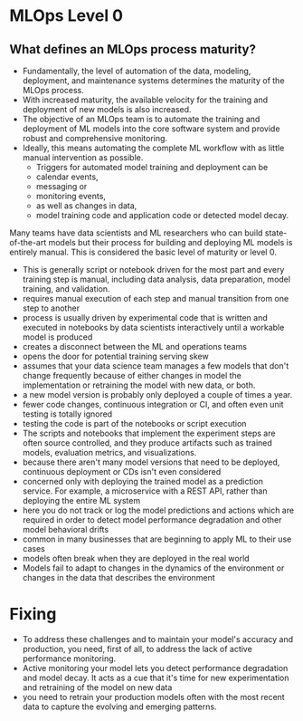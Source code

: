 # MLOps Level 0

## What defines an MLOps process maturity?
- Fundamentally, the level of automation of the data, modeling, deployment, and maintenance systems determines the maturity of the MLOps process. 
- With increased maturity, the available velocity for the training and deployment of new models is also increased. 
- The objective of an MLOps team is to automate the training and deployment of ML models into the core software system and provide robust and comprehensive monitoring. 
- Ideally, this means automating the complete ML workflow with as little manual intervention as possible. 
  - Triggers for automated model training and deployment can be 
  - calendar events, 
  - messaging or 
  - monitoring events, 
  - as well as changes in data, 
  - model training code and application code or detected model decay.

Many teams have data scientists and ML researchers who can build state-of-the-art models but their process for building and deploying ML models is entirely manual. This is considered the basic level of maturity or level 0. 
- This is generally script or notebook driven for the most part and every training step is manual, including data analysis, data preparation, model training, and validation.
- requires manual execution of each step and manual transition from one step to another
- process is usually driven by experimental code that is written and executed in notebooks by data scientists interactively until a workable model is produced
- creates a disconnect between the ML and operations teams
- opens the door for potential training serving skew
- assumes that your data science team manages a few models that don't change frequently because of either changes in model the implementation or retraining the model with new data, or both.
- a  new model version is probably only deployed a couple of times a year.
- fewer code changes, continuous integration or CI, and often even unit testing is totally ignored
- testing the code is part of the notebooks or script execution
- The scripts and notebooks that implement the experiment steps are often source controlled, and they produce artifacts such as trained models, evaluation metrics, and visualizations.
- because there aren't many model versions that need to be deployed, continuous deployment or CDs isn't even considered
- concerned only with deploying the trained model as a prediction service. For example, a microservice with a REST API, rather than deploying the entire ML system
- here you do not track or log the model predictions and actions which are required in order to detect model performance degradation and other model behavioral drifts
- common in many businesses that are beginning to apply ML to their use cases
- models often break when they are deployed in the real world
- Models fail to adapt to changes in the dynamics of the environment or changes in the data that describes the environment

# Fixing 
- To address these challenges and to maintain your model's accuracy and production, you need, first of all, to address the lack of active performance monitoring.
- Active monitoring your model lets you detect performance degradation and model decay. It acts as a cue that it's time for new experimentation and retraining of the model on new data
- you need to retrain your production models often with the most recent data to capture the evolving and emerging patterns.
